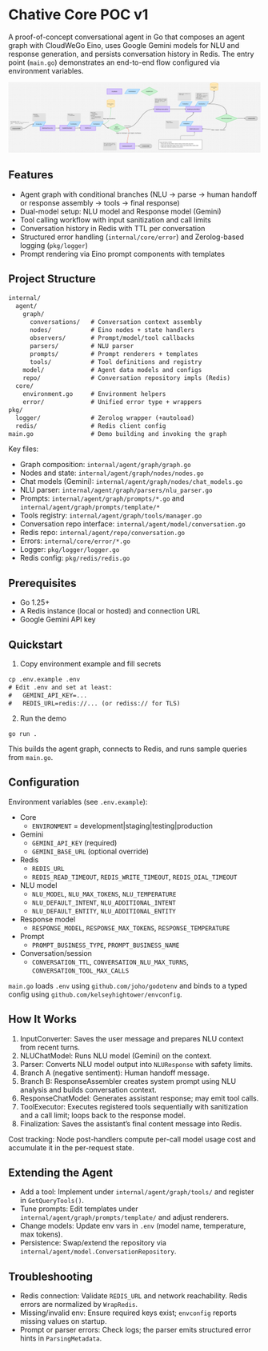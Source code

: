 # Chative Core POC v1

A proof-of-concept conversational agent in Go that composes an agent graph with CloudWeGo Eino, uses Google Gemini models for NLU and response generation, and persists conversation history in Redis. The entry point (`main.go`) demonstrates an end-to-end flow configured via environment variables.

![Agent Flow](asset/agent_flow.png)

## Features
- Agent graph with conditional branches (NLU → parse → human handoff or response assembly → tools → final response)
- Dual-model setup: NLU model and Response model (Gemini)
- Tool calling workflow with input sanitization and call limits
- Conversation history in Redis with TTL per conversation
- Structured error handling (`internal/core/error`) and Zerolog-based logging (`pkg/logger`)
- Prompt rendering via Eino prompt components with templates

## Project Structure
```
internal/
  agent/
    graph/
      conversations/   # Conversation context assembly
      nodes/           # Eino nodes + state handlers
      observers/       # Prompt/model/tool callbacks
      parsers/         # NLU parser
      prompts/         # Prompt renderers + templates
      tools/           # Tool definitions and registry
    model/             # Agent data models and configs
    repo/              # Conversation repository impls (Redis)
  core/
    environment.go     # Environment helpers
    error/             # Unified error type + wrappers
pkg/
  logger/              # Zerolog wrapper (+autoload)
  redis/               # Redis client config
main.go                # Demo building and invoking the graph
```

Key files:
- Graph composition: `internal/agent/graph/graph.go`
- Nodes and state: `internal/agent/graph/nodes/nodes.go`
- Chat models (Gemini): `internal/agent/graph/nodes/chat_models.go`
- NLU parser: `internal/agent/graph/parsers/nlu_parser.go`
- Prompts: `internal/agent/graph/prompts/*.go` and `internal/agent/graph/prompts/template/*`
- Tools registry: `internal/agent/graph/tools/manager.go`
- Conversation repo interface: `internal/agent/model/conversation.go`
- Redis repo: `internal/agent/repo/conversation.go`
- Errors: `internal/core/error/*.go`
- Logger: `pkg/logger/logger.go`
- Redis config: `pkg/redis/redis.go`

## Prerequisites
- Go 1.25+
- A Redis instance (local or hosted) and connection URL
- Google Gemini API key

## Quickstart
1) Copy environment example and fill secrets
```
cp .env.example .env
# Edit .env and set at least:
#   GEMINI_API_KEY=...
#   REDIS_URL=redis://... (or rediss:// for TLS)
```

2) Run the demo
```
go run .
```
This builds the agent graph, connects to Redis, and runs sample queries from `main.go`.

## Configuration
Environment variables (see `.env.example`):
- Core
  - `ENVIRONMENT` = development|staging|testing|production
- Gemini
  - `GEMINI_API_KEY` (required)
  - `GEMINI_BASE_URL` (optional override)
- Redis
  - `REDIS_URL`
  - `REDIS_READ_TIMEOUT`, `REDIS_WRITE_TIMEOUT`, `REDIS_DIAL_TIMEOUT`
- NLU model
  - `NLU_MODEL`, `NLU_MAX_TOKENS`, `NLU_TEMPERATURE`
  - `NLU_DEFAULT_INTENT`, `NLU_ADDITIONAL_INTENT`
  - `NLU_DEFAULT_ENTITY`, `NLU_ADDITIONAL_ENTITY`
- Response model
  - `RESPONSE_MODEL`, `RESPONSE_MAX_TOKENS`, `RESPONSE_TEMPERATURE`
- Prompt
  - `PROMPT_BUSINESS_TYPE`, `PROMPT_BUSINESS_NAME`
- Conversation/session
  - `CONVERSATION_TTL`, `CONVERSATION_NLU_MAX_TURNS`, `CONVERSATION_TOOL_MAX_CALLS`

`main.go` loads `.env` using `github.com/joho/godotenv` and binds to a typed config using `github.com/kelseyhightower/envconfig`.

## How It Works
1) InputConverter: Saves the user message and prepares NLU context from recent turns.
2) NLUChatModel: Runs NLU model (Gemini) on the context.
3) Parser: Converts NLU model output into `NLUResponse` with safety limits.
4) Branch A (negative sentiment): Human handoff message.
5) Branch B: ResponseAssembler creates system prompt using NLU analysis and builds conversation context.
6) ResponseChatModel: Generates assistant response; may emit tool calls.
7) ToolExecutor: Executes registered tools sequentially with sanitization and a call limit; loops back to the response model.
8) Finalization: Saves the assistant’s final content message into Redis.

Cost tracking: Node post-handlers compute per-call model usage cost and accumulate it in the per-request state.

## Extending the Agent
- Add a tool: Implement under `internal/agent/graph/tools/` and register in `GetQueryTools()`.
- Tune prompts: Edit templates under `internal/agent/graph/prompts/template/` and adjust renderers.
- Change models: Update env vars in `.env` (model name, temperature, max tokens).
- Persistence: Swap/extend the repository via `internal/agent/model.ConversationRepository`.

## Troubleshooting
- Redis connection: Validate `REDIS_URL` and network reachability. Redis errors are normalized by `WrapRedis`.
- Missing/invalid env: Ensure required keys exist; `envconfig` reports missing values on startup.
- Prompt or parser errors: Check logs; the parser emits structured error hints in `ParsingMetadata`.
